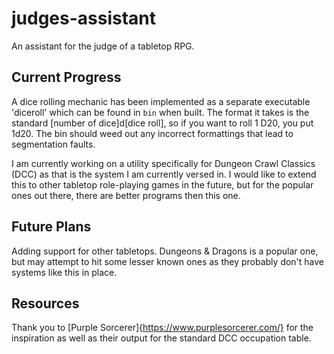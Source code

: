 # judges-assistant
An assistant for the judge of a tabletop RPG.

## Current Progress
A dice rolling mechanic has been implemented as a separate executable 'diceroll' which can be found in `bin` when built. The format it takes is the standard [number of dice]d[dice roll], so if you want to roll 1 D20, you put 1d20. The bin should weed out any incorrect formattings that lead to segmentation faults.

I am currently working on a utility specifically for Dungeon Crawl Classics (DCC) as that is the system I am currently versed in. I would like to extend this to other tabletop role-playing games in the future, but for the popular ones out there, there are better programs then this one.

## Future Plans
Adding support for other tabletops. Dungeons & Dragons is a popular one, but may attempt to hit some lesser known ones as they probably don't have systems like this in place.

## Resources
Thank you to [Purple Sorcerer]{https://www.purplesorcerer.com/} for the inspiration as well as their output for the standard DCC occupation table.
